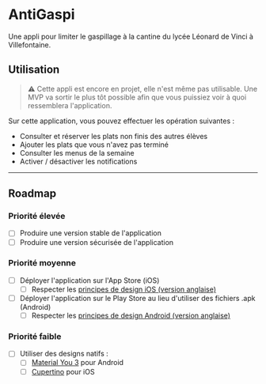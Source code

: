 # AntiGaspi

Une appli pour limiter le gaspillage à la cantine du lycée Léonard de Vinci à Villefontaine.

## Utilisation

> :warning: Cette appli est encore en projet, elle n'est même pas utilisable. Une MVP va sortir le plus tôt possible afin que vous puissiez voir à quoi ressemblera l'application.

Sur cette application, vous pouvez effectuer les opération suivantes :

- Consulter et réserver les plats non finis des autres élèves
- Ajouter les plats que vous n'avez pas terminé
- Consulter les menus de la semaine
- Activer / désactiver les notifications

***

## Roadmap

### Priorité élevée

- [ ] Produire une version stable de l'application
- [ ] Produire une version sécurisée de l'application

### Priorité moyenne

- [ ] Déployer l'application sur l'App Store (iOS)
  - [ ] Respecter les [principes de design iOS (version anglaise)](https://developer.apple.com/design/human-interface-guidelines/ios/overview/themes/)
- [ ] Déployer l'application sur le Play Store au lieu d'utiliser des fichiers .apk (Android)
  - [ ] Respecter les [principes de design Android (version anglaise)](https://developer.android.com/design)

### Priorité faible

- [ ] Utiliser des designs natifs :
  - [ ] [Material You 3](https://m3.material.io/) pour Android
  - [ ] [Cupertino](https://docs.flutter.dev/development/ui/widgets/cupertino) pour iOS
